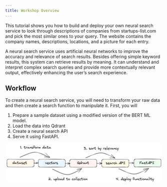 ```yaml
---
title: Workshop Overview
---
```


This tutorial shows you how to build and deploy your own neural search service to look through descriptions of companies from startups-list.com and pick the most similar ones to your query. The website contains the company names, descriptions, locations, and a picture for each entry.

A neural search service uses artificial neural networks to improve the accuracy and relevance of search results. Besides offering simple keyword results, this system can retrieve results by meaning. It can understand and interpret complex search queries and provide more contextually relevant output, effectively enhancing the user’s search experience.

## Workflow
To create a neural search service, you will need to transform your raw data and then create a search function to manipulate it. First, you will 
1) Prepare a sample dataset using a modified version of the BERT ML model. 
2) Load the data into Qdrant
3) Create a neural search API
4) Serve it using FastAPI.


![](workflow-neural-search.png)
